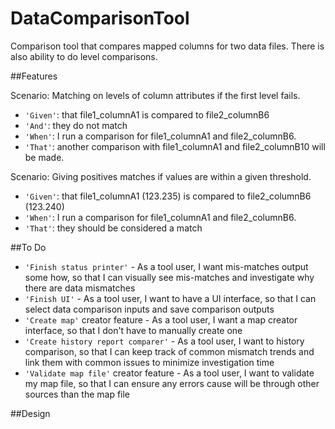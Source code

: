 # DataComparisonTool
Comparison tool that compares mapped columns for two data files.  There is also ability to do level comparisons. 

##Features

Scenario: Matching on levels of column attributes if the first level fails.
  * `'Given'`: that file1_columnA1 is compared to file2_columnB6
  * `'And'`: they do not match
  * `'When'`: I run a comparison for file1_columnA1 and file2_columnB6.
  * `'That'`: another comparison with file1_columnA1 and file2_columnB10 will be made.
  
Scenario: Giving positives matches if values are within a given threshold.
  * `'Given'`: that file1_columnA1 (123.235) is compared to file2_columnB6 (123.240)
  * `'When'`: I run a comparison for file1_columnA1 and file2_columnB6.
  * `'That'`: they should be considered a match

##To Do
  * `'Finish status printer'` - As a tool user, I want mis-matches output some how, so that I can visually see mis-matches and investigate why there are data mismatches
  * `'Finish UI'` - As a tool user, I want to have a UI interface, so that I can select data comparison inputs and save comparison outputs
  * `'Create map'` creator feature - As a tool user, I want a map creator interface, so that I don't have to manually create one
  * `'Create history report comparer'` - As a tool user, I want to history comparison, so that I can keep track of common mismatch trends and link them with common issues to minimize investigation time
  * `'Validate map file'` creator feature - As a tool user, I want to validate my map file, so that I can ensure any errors cause will be through other sources than the map file
  
##Design

  